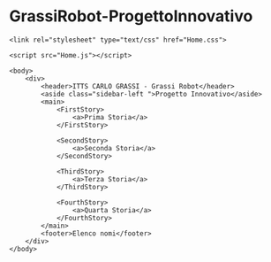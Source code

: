 # GrassiRobot-ProgettoInnovativo

<!DOCTYPE html>
<html>
<head>
    <meta charset="utf-8">
    <title>Grassi Robot - Progetto Innovativo</title>

    <link rel="stylesheet" type="text/css" href="Home.css">

    <script src="Home.js"></script>
</head>

    <body>
        <div>
            <header>ITTS CARLO GRASSI - Grassi Robot</header>
            <aside class="sidebar-left ">Progetto Innovativo</aside>
            <main>
                <FirstStory>
                    <a>Prima Storia</a>
                </FirstStory>

                <SecondStory>
                    <a>Seconda Storia</a>
                </SecondStory>

                <ThirdStory>
                    <a>Terza Storia</a>
                </ThirdStory>

                <FourthStory>
                    <a>Quarta Storia</a>
                </FourthStory>
            </main>
            <footer>Elenco nomi</footer>
        </div>
    </body>
</html>
